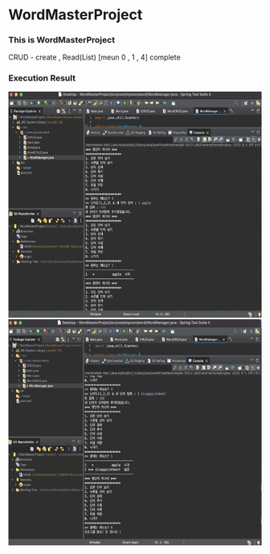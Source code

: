 # WordMasterProject

### This is WordMasterProject

CRUD - create , Read(List) [meun 0 , 1 , 4] complete  
  
### Execution Result

<img src="/Screenshot/result1.png" width = "600" height = "450">
<img src="/Screenshot/result2.png" width = "600" height = "450">
